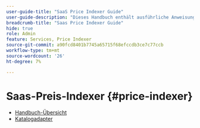 ```yaml
---
user-guide-title: "SaaS Price Indexer Guide"
user-guide-description: "Dieses Handbuch enthält ausführliche Anweisungen zur Verwendung des SaaS-Preisindexers."
breadcrumb-title: "Saas Price Indexer Guide"
hide: true
role: Admin
feature: Services, Price Indexer
source-git-commit: a90fcd8401b7745a65715f68efccdb3ce7c77ccb
workflow-type: tm+mt
source-wordcount: '26'
ht-degree: 7%

---
```


# Saas-Preis-Indexer {#price-indexer}

- [Handbuch-Übersicht](price-indexing.md)
- [Katalogadapter](catalog-adapter.md)

